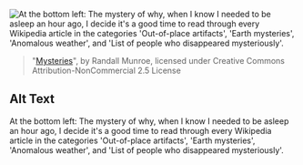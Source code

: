 ![At the bottom left: The mystery of why, when I know I needed to be asleep an hour ago, I decide it's a good time to read through every Wikipedia article in the categories 'Out-of-place artifacts', 'Earth mysteries', 'Anomalous weather', and 'List of people who disappeared mysteriously'.](https://imgs.xkcd.com/comics/mysteries.png)
> "[Mysteries](https://xkcd.com/1501/)", by Randall Munroe, licensed under Creative Commons Attribution-NonCommercial 2.5 License

## Alt Text
At the bottom left: The mystery of why, when I know I needed to be asleep an hour ago, I decide it's a good time to read through every Wikipedia article in the categories 'Out-of-place artifacts', 'Earth mysteries', 'Anomalous weather', and 'List of people who disappeared mysteriously'.
